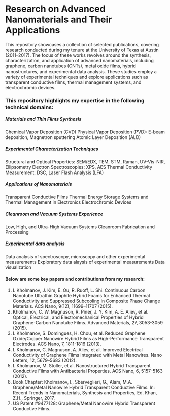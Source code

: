 
# Research on Advanced Nanomaterials and Their Applications


This repository showcases a collection of selected publications, covering research conducted during my tenure at the University of Texas at Austin (2011–2017). The focus of these works revolves around the synthesis, characterization, and application of advanced nanomaterials, including graphene, carbon nanotubes (CNTs), metal oxide films, hybrid nanostructures, and experimental data analysis. These studies employ a variety of experimental techniques and explore applications such as transparent conductive films, thermal management systems, and electrochromic devices.

### This repository highlights my expertise in the following technical domains:

##### Materials and Thin Films Synthesis
Chemical Vapor Deposition (CVD)
Physical Vapor Deposition (PVD): E-beam deposition, Magnetron sputtering
Atomic Layer Deposition (ALD)


##### Experimental Characterization Techniques
Structural and Optical Properties: SEM/EDX, TEM, STM, Raman, UV-Vis-NIR, Ellipsometry
Electron Spectroscopies: XPS, AES
Thermal Conductivity Measurement: DSC, Laser Flash Analysis (LFA)


##### Applications of Nanomaterials
Transparent Conductive Films
Thermal Energy Storage Systems and Thermal Management in Electronics
Electrochromic Devices


##### Cleanroom and Vacuum Systems Experience
Low, High, and Ultra-High Vacuum Systems
Cleanroom Fabrication and Processing

##### Experimental data analysis
Data analysis of spectroscopy, microscopy and other experimental measurements 
Exploratory data alaysis of experimental measurements 
Data visualization



#### Below are some key papers and contributions from my research:

1. I. Kholmanov, J. Kim, E. Ou, R. Ruoff, L. Shi. Continuous Carbon Nanotube Ultrathin Graphite Hybrid Foams for Enhanced Thermal Conductivity and Suppressed Subcooling in Composite Phase Change Materials. ACS Nano, 9(12), 11699–11707 (2015).
2. Kholmanov, C. W. Magnuson, R. Piner, J. Y. Kim, A. E. Aliev, et al. Optical, Electrical, and Electromechanical Properties of Hybrid Graphene-Carbon Nanotube Films. Advanced Materials, 27, 3053-3059 (2015).
3. I. Kholmanov, S. Domingues, H. Chou, et al. Reduced Graphene Oxide/Copper Nanowire Hybrid Films as High-Performance Transparent Electrodes. ACS Nano, 7, 1811-1816 (2013).
4. I. Kholmanov, C. Magnuson, A. Aliev, et al. Improved Electrical Conductivity of Graphene Films Integrated with Metal Nanowires. Nano Letters, 12, 5679–5683 (2012).
5. I. Kholmanov, M. Stoller, et al. Nanostructured Hybrid Transparent Conductive Films with Antibacterial Properties. ACS Nano, 6, 5157-5163 (2012).
6. Book Chapter: Kholmanov, I., Sberveglieri, G., Alam, M.A. Graphene/Metal Nanowire Hybrid Transparent Conductive Films. In: Recent Trends in Nanomaterials, Synthesis and Properties, Ed. Khan, Z.H., Springer, 2017.
7. US Patent #9477128: Graphene/Metal Nanowire Hybrid Transparent Conductive Films.
